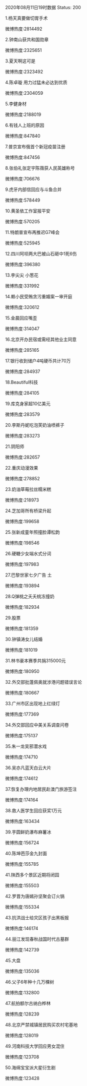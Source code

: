 2020年08月11日19时数据
Status: 200

1.杨天真要做切胃手术

微博热度:2814492

2.钟南山获共和国勋章

微博热度:2325651

3.夏天啊这可是

微博热度:2323492

4.陈卓璇 用力过猛未必达到优质

微博热度:2304059

5.李健身材

微博热度:2188019

6.有钱人上班的原因

微博热度:847840

7.普京宣布俄首个新冠疫苗注册

微博热度:847456

8.张伯礼张定宇陈薇获人民英雄称号

微博热度:706676

9.虎牙内部信回应与斗鱼合并

微博热度:578449

10.黄圣依工作室报平安

微博热度:570205

11.特朗普宣布再推迟G7峰会

微博热度:525945

12.四川阿坝两大巴被山石砸中1死6伤

微博热度:396380

13.李尖尖 小葱花

微博热度:331992

14.赖小民受贿贪污重婚案一审开庭

微博热度:320612

15.金晨回应嘴歪

微博热度:314047

16.北京开办民宿或需经其他业主同意

微博热度:285165

17.银行收到储户4吨硬币共计70万

微博热度:284937

18.Beautiful科技

微博热度:284105

19.库克身家超10亿美元

微博热度:283579

20.李斯丹妮吃泡芙奶油喷裤子

微博热度:283273

21.阴阳师

微博热度:282657

22.重庆动漫效果

微博热度:278852

23.奶油草莓拉丝糯米糕

微博热度:218973

24.芝加哥所有桥梁升起

微博热度:199658

25.张新成童年照撞脸谭松韵

微博热度:198546

26.硬糖少女端水式分词

微博热度:197983

27.巴黎世家七夕广告 土

微博热度:193894

28.Q弹桃之夭夭桃冻撞奶

微博热度:182934

29.股票

微博热度:181359

30.钟镇涛女儿结婚

微博热度:181019

31.林书豪本赛季共捐315000元

微博热度:180950

32.外交部批蓬佩奥就涉港问题错误言论

微博热度:180667

33.广州市区出现地上红绿灯

微博热度:177369

34.外交部回应中美关系调查问卷

微博热度:175137

35.朱一龙吴邪潜水戏

微博热度:174710

36.吴亦凡蓝天白云大片

微博热度:174612

37.恢复办理内地居民赴澳门旅游签注

微博热度:174164

38.救人医学生回应获奖1万元

微博热度:163434

39.芋圆鲜奶瀑布麻薯冰

微博热度:156724

40.陈坤芭莎金九封面

微博热度:155785

41.陕西多个景区近期将闭园

微博热度:155503

42.罗晋为唐嫣孙坚聚会订火锅

微博热度:155334

43.抗洪战士给灾区孩子出黑板报

微博热度:146174

44.丽江发现春秋战国时代古墓群

微博热度:142739

45.大盘

微博热度:135036

46.父子6年种十几万棵树

微博热度:132800

47.航拍额尔古纳白桦林

微博热度:128239

48.北京严禁城镇居民购买农村宅基地

微博热度:128019

49.河南科技大学回应男女混住

微博热度:123708

50.海绵宝宝派大星衍生剧

微博热度:123428

